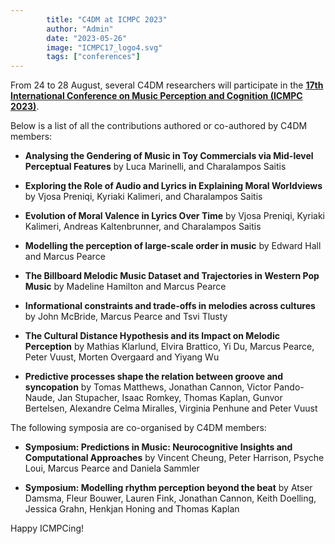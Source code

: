 ```yaml
---
        title: "C4DM at ICMPC 2023"
        author: "Admin"
        date: "2023-05-26"
        image: "ICMPC17_logo4.svg"
        tags: ["conferences"]
---
```



<p></p>

From 24 to 28 August, several C4DM researchers will participate in the <b>[17th International Conference on Music Perception and Cognition (ICMPC 2023)](https://jsmpc.org/ICMPC17/)</b>.

Below is a list of all the contributions authored or co-authored by C4DM members:

* **Analysing the Gendering of Music in Toy Commercials via Mid-level Perceptual Features** by Luca Marinelli, and Charalampos Saitis

* **Exploring the Role of Audio and Lyrics in Explaining Moral Worldviews** by Vjosa Preniqi, Kyriaki Kalimeri, and Charalampos Saitis

* **Evolution of Moral Valence in Lyrics Over Time** by Vjosa Preniqi, Kyriaki Kalimeri, Andreas Kaltenbrunner, and Charalampos Saitis

* **Modelling the perception of large-scale order in music** by Edward Hall and Marcus Pearce

* **The Billboard Melodic Music Dataset and Trajectories in Western Pop Music** by Madeline Hamilton and Marcus Pearce

* **Informational constraints and trade-offs in melodies across cultures** by John McBride, Marcus Pearce and Tsvi Tlusty

* **The Cultural Distance Hypothesis and its Impact on Melodic Perception** by Mathias Klarlund, Elvira Brattico, Yi Du, Marcus Pearce, Peter Vuust, Morten Overgaard and Yiyang Wu

* **Predictive processes shape the relation between groove and syncopation** by Tomas Matthews, Jonathan Cannon, Victor Pando-Naude, Jan Stupacher, Isaac Romkey, Thomas Kaplan, Gunvor Bertelsen, Alexandre Celma Miralles, Virginia Penhune and Peter Vuust

The following symposia are co-organised by C4DM members:

* **Symposium: Predictions in Music: Neurocognitive Insights and Computational Approaches** by Vincent Cheung, Peter Harrison, Psyche Loui, Marcus Pearce and Daniela Sammler

* **Symposium: Modelling rhythm perception beyond the beat** by Atser Damsma, Fleur Bouwer, Lauren Fink, Jonathan Cannon, Keith Doelling, Jessica Grahn, Henkjan Honing and Thomas Kaplan

Happy ICMPCing!
